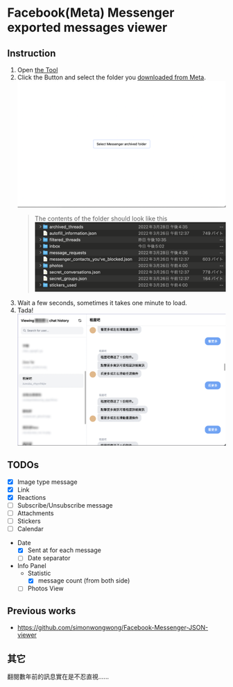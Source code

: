 # Facebook(Meta) Messenger exported messages viewer

## Instruction

1. Open [the Tool](https://messenger-offline-viewer.vercel.app/)
2. Click the Button and select the folder you [downloaded from Meta](https://www.remote.tools/remote-work/download-facebook-messenger-conversation).
   ![start-screen](./docs/images/start.png)
   > The contents of the folder should look like this
   > ![folder](./docs/images/folder.png)
3. Wait a few seconds, sometimes it takes one minute to load.
4. Tada!
   ![offline-viewer](./docs/images/offline-viewer.png)

## TODOs

- [x] Image type message
- [x] Link
- [x] Reactions
- [ ] Subscribe/Unsubscribe message
- [ ] Attachments
- [ ] Stickers
- [ ] Calendar
- Date
  - [x] Sent at for each message
  - [ ] Date separator
- Info Panel
  - Statistic
    - [x] message count (from both side)
  - [ ] Photos View
  
## Previous works

- <https://github.com/simonwongwong/Facebook-Messenger-JSON-viewer>

## 其它

翻閱數年前的訊息實在是不忍直視......
